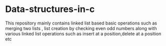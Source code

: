 # Data-structures-in-c

This repository mainly contains linked list based basic operations such as merging two lists , list creation by checking even odd numbers 
along with various linked list operations such as insert at a position,delete at a position etc
